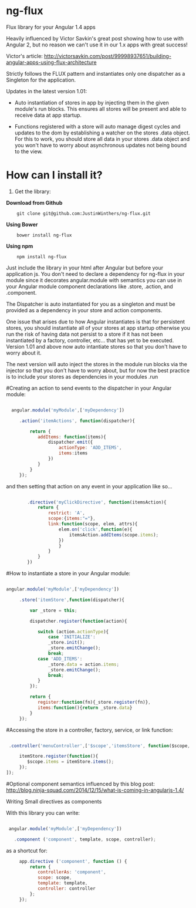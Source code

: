 # ng-flux
Flux library for your Angular 1.4 apps

Heavily influenced by Victor Savkin's great post showing how to use with Angular 2, but no reason
we can't use it in our 1.x apps with great success!

Victor's article:
    http://victorsavkin.com/post/99998937651/building-angular-apps-using-flux-architecture


 Strictly follows the FLUX pattern and instantiates only one dispatcher as a Singleton for the application.

 Updates in the latest version 1.01:

   * Auto instantiation of stores in app by injecting them in the given module's run blocks.
     This ensures all stores will be present and able to receive data at app startup.

   * Functions registered with a store will auto manage digest cycles and updates to the dom by establishing
     a watcher on the stores .data object.  For this to work, you should store all data in your stores .data
     object and you won't have to worry about asynchronous updates not being bound to the view.



How can I install it?
============
1) Get the library:

**Download from Github**

        git clone git@github.com:JustinWinthers/ng-flux.git


**Using Bower**

        bower install ng-flux


**Using npm**

        npm install ng-flux

Just include the library in your html after Angular but before your application js.
You don't need to declare a dependency for ng-flux in your module since it decorates
angular.module with semantics you can use in your Angular module component declarations like
.store, .action, and .component.

The Dispatcher is auto instantiated for you as a singleton and must be provided as a dependency
in your store and action components.

One issue that arises due to how Angular instantiates is that for persistent stores, you should instantiate all of
your stores at app startup otherwise you run the risk of having data not persist to a store if it
has not been instantiated by a factory, controller, etc... that has yet to be executed.  Version 1.01 and above
now auto intantiate stores so that you don't have to worry about it.

The next version will auto inject the stores in the module run blocks via the injector so that you don't have to worry about, but
for now the best practice is to include your stores as dependencies in your modules .run

#Creating an action to send events to the dispatcher in your Angular module:

````javascript

  angular.module('myModule',['myDependency'])

     .action('itemActions', function(dispatcher){

         return {
            addItems: function(items){
                dispatcher.emit({
                    actionType: 'ADD_ITEMS',
                    items:items
                })
            }
         }
     });

````

and then setting that action on any event in your application like so...

````javascript

        .directive('myClickDirective', function(itemsAction){
            return {
                restrict: 'A',
                scope:{items:"="},
                link:function(scope, elem, attrs){
                    elem.on('click',function(e){
                        itemsAction.addItems(scope.items);
                    })
                    }
                }
            }
        })

````


#How to instantiate a store in your Angular module:

````javascript

angular.module('myModule',['myDependency'])

     .store('itemStore',function(dispatcher){

         var _store = this;

         dispatcher.register(function(action){

            switch (action.actionType){
                case 'INITIALIZE':
                _store.init();
                _store.emitChange();
                break;
            case 'ADD_ITEMS':
                _store.data = action.items;
                _store.emitChange();
                break;
            }
         });

         return {
            register:function(fn){_store.register(fn)},
            items:function(){return _store.data}
         }
     });
````


#Accessing the store in a controller, factory, service, or link function:

````javascript

 .controller('menuController',['$scope','itemsStore', function($scope, itemsStore){

     itemStore.register(function(){
        $scope.items = itemStore.items();
     });
]);

````

#Optional component semantics influenced by this blog post:
 http://blog.ninja-squad.com/2014/12/15/what-is-coming-in-angularjs-1.4/

 Writing Small directives as components

 With this library you can write:

 ````javascript

  angular.module('myModule',['myDependency'])

    .component ('component', template, scope, controller);

````

 as a shortcut for:

````javascript
     app.directive ('component', function () {
         return {
            controllerAs: 'component',
            scope: scope,
            template: template,
            controller: controller
         };
     });
 ````